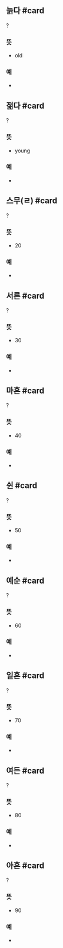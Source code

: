 ## 늙다 #card
?
### 뜻
- old
### 예
-
<!--SR:!2025-02-20,3,250-->

## 젊다 #card
?
### 뜻
- young
### 예
-
<!--SR:!2025-03-03,9,250-->

## 스무(ㄹ) #card
?
### 뜻
- 20
### 예
-
<!--SR:!2025-02-20,3,250-->

## 서른 #card
?
### 뜻
- 30
### 예
-
<!--SR:!2025-02-21,4,270-->

## 마흔 #card
?
### 뜻
- 40
### 예
-
<!--SR:!2025-02-20,3,250-->

## 쉰 #card
?
### 뜻
- 50
### 예
-
<!--SR:!2025-02-20,3,250-->

## 예순 #card
?
### 뜻
- 60
### 예
-
<!--SR:!2025-02-20,2,230-->

## 일흔 #card
?
### 뜻
- 70
### 예
-
<!--SR:!2025-02-20,3,250-->

## 여든 #card
?
### 뜻
- 80
### 예
-
<!--SR:!2025-02-20,3,250-->

## 아흔 #card
?
### 뜻
- 90
### 예
-
<!--SR:!2025-02-20,3,250-->
